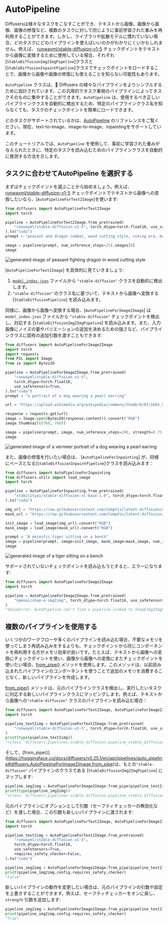 <!--Copyright 2024 The HuggingFace Team. All rights reserved.

Licensed under the Apache License, Version 2.0 (the "License"); you may not use this file except in compliance with
the License. You may obtain a copy of the License at

http://www.apache.org/licenses/LICENSE-2.0

Unless required by applicable law or agreed to in writing, software distributed under the License is distributed on
an "AS IS" BASIS, WITHOUT WARRANTIES OR CONDITIONS OF ANY KIND, either express or implied. See the License for the
specific language governing permissions and limitations under the License.
-->

# AutoPipeline

Diffusersは様々なタスクをこなすことができ、テキストから画像、画像から画像、画像の修復など、複数のタスクに対して同じように事前学習された重みを再利用することができます。しかし、ライブラリや拡散モデルに慣れていない場合、どのタスクにどのパイプラインを使えばいいのかがわかりにくいかもしれません。例えば、 [runwayml/stable-diffusion-v1-5](https://huggingface.co/runwayml/stable-diffusion-v1-5) チェックポイントをテキストから画像に変換するために使用している場合、それぞれ[`StableDiffusionImg2ImgPipeline`]クラスと[`StableDiffusionInpaintPipeline`]クラスでチェックポイントをロードすることで、画像から画像や画像の修復にも使えることを知らない可能性もあります。

`AutoPipeline` クラスは、🤗 Diffusers の様々なパイプラインをよりシンプルするために設計されています。この汎用的でタスク重視のパイプラインによってタスクそのものに集中することができます。`AutoPipeline` は、使用するべき正しいパイプラインクラスを自動的に検出するため、特定のパイプラインクラス名を知らなくても、タスクのチェックポイントを簡単にロードできます。

<Tip>

どのタスクがサポートされているかは、[AutoPipeline](../api/pipelines/auto_pipeline) のリファレンスをご覧ください。現在、text-to-image、image-to-image、inpaintingをサポートしています。

</Tip>

このチュートリアルでは、`AutoPipeline` を使用して、事前に学習された重みが与えられたときに、特定のタスクを読み込むためのパイプラインクラスを自動的に推測する方法を示します。

## タスクに合わせてAutoPipeline を選択する
まずはチェックポイントを選ぶことから始めましょう。例えば、 [runwayml/stable-diffusion-v1-5](https://huggingface.co/runwayml/stable-diffusion-v1-5) チェックポイントでテキストから画像への変換したいなら、[`AutoPipelineForText2Image`]を使います:

```py
from diffusers import AutoPipelineForText2Image
import torch

pipeline = AutoPipelineForText2Image.from_pretrained(
    "runwayml/stable-diffusion-v1-5", torch_dtype=torch.float16, use_safetensors=True
).to("cuda")
prompt = "peasant and dragon combat, wood cutting style, viking era, bevel with rune"

image = pipeline(prompt, num_inference_steps=25).images[0]
image
```

<div class="flex justify-center">
    <img src="https://huggingface.co/datasets/huggingface/documentation-images/resolve/main/diffusers/autopipeline-text2img.png" alt="generated image of peasant fighting dragon in wood cutting style"/>
</div>

[`AutoPipelineForText2Image`] を具体的に見ていきましょう:

1. [`model_index.json`](https://huggingface.co/runwayml/stable-diffusion-v1-5/blob/main/model_index.json) ファイルから `"stable-diffusion"` クラスを自動的に検出します。
2. `"stable-diffusion"` のクラス名に基づいて、テキストから画像へ変換する [`StableDiffusionPipeline`] を読み込みます。

同様に、画像から画像へ変換する場合、[`AutoPipelineForImage2Image`] は `model_index.json` ファイルから `"stable-diffusion"` チェックポイントを検出し、対応する [`StableDiffusionImg2ImgPipeline`] を読み込みます。また、入力画像にノイズの量やバリエーションの追加を決めるための強さなど、パイプラインクラスに固有の追加引数を渡すこともできます:

```py
from diffusers import AutoPipelineForImage2Image
import torch
import requests
from PIL import Image
from io import BytesIO

pipeline = AutoPipelineForImage2Image.from_pretrained(
    "runwayml/stable-diffusion-v1-5",
    torch_dtype=torch.float16,
    use_safetensors=True,
).to("cuda")
prompt = "a portrait of a dog wearing a pearl earring"

url = "https://upload.wikimedia.org/wikipedia/commons/thumb/0/0f/1665_Girl_with_a_Pearl_Earring.jpg/800px-1665_Girl_with_a_Pearl_Earring.jpg"

response = requests.get(url)
image = Image.open(BytesIO(response.content)).convert("RGB")
image.thumbnail((768, 768))

image = pipeline(prompt, image, num_inference_steps=200, strength=0.75, guidance_scale=10.5).images[0]
image
```

<div class="flex justify-center">
    <img src="https://huggingface.co/datasets/huggingface/documentation-images/resolve/main/diffusers/autopipeline-img2img.png" alt="generated image of a vermeer portrait of a dog wearing a pearl earring"/>
</div>

また、画像の修復を行いたい場合は、 [`AutoPipelineForInpainting`] が、同様にベースとなる[`StableDiffusionInpaintPipeline`]クラスを読み込みます：

```py
from diffusers import AutoPipelineForInpainting
from diffusers.utils import load_image
import torch

pipeline = AutoPipelineForInpainting.from_pretrained(
    "stabilityai/stable-diffusion-xl-base-1.0", torch_dtype=torch.float16, use_safetensors=True
).to("cuda")

img_url = "https://raw.githubusercontent.com/CompVis/latent-diffusion/main/data/inpainting_examples/overture-creations-5sI6fQgYIuo.png"
mask_url = "https://raw.githubusercontent.com/CompVis/latent-diffusion/main/data/inpainting_examples/overture-creations-5sI6fQgYIuo_mask.png"

init_image = load_image(img_url).convert("RGB")
mask_image = load_image(mask_url).convert("RGB")

prompt = "A majestic tiger sitting on a bench"
image = pipeline(prompt, image=init_image, mask_image=mask_image, num_inference_steps=50, strength=0.80).images[0]
image
```

<div class="flex justify-center">
    <img src="https://huggingface.co/datasets/huggingface/documentation-images/resolve/main/diffusers/autopipeline-inpaint.png" alt="generated image of a tiger sitting on a bench"/>
</div>

サポートされていないチェックポイントを読み込もうとすると、エラーになります:

```py
from diffusers import AutoPipelineForImage2Image
import torch

pipeline = AutoPipelineForImage2Image.from_pretrained(
    "openai/shap-e-img2img", torch_dtype=torch.float16, use_safetensors=True
)
"ValueError: AutoPipeline can't find a pipeline linked to ShapEImg2ImgPipeline for None"
```

## 複数のパイプラインを使用する

いくつかのワークフローや多くのパイプラインを読み込む場合、不要なメモリを使ってしまう再読み込みをするよりも、チェックポイントから同じコンポーネントを再利用する方がメモリ効率が良いです。たとえば、テキストから画像への変換にチェックポイントを使い、画像から画像への変換にまたチェックポイントを使いたい場合、[from_pipe()](https://huggingface.co/docs/diffusers/v0.25.1/en/api/pipelines/auto_pipeline#diffusers.AutoPipelineForImage2Image.from_pipe) メソッドを使用します。このメソッドは、以前読み込まれたパイプラインのコンポーネントを使うことで追加のメモリを消費することなく、新しいパイプラインを作成します。

[from_pipe()](https://huggingface.co/docs/diffusers/v0.25.1/en/api/pipelines/auto_pipeline#diffusers.AutoPipelineForImage2Image.from_pipe) メソッドは、元のパイプラインクラスを検出し、実行したいタスクに対応する新しいパイプラインクラスにマッピングします。例えば、テキストから画像への`"stable-diffusion"` クラスのパイプラインを読み込む場合：

```py
from diffusers import AutoPipelineForText2Image, AutoPipelineForImage2Image
import torch

pipeline_text2img = AutoPipelineForText2Image.from_pretrained(
    "runwayml/stable-diffusion-v1-5", torch_dtype=torch.float16, use_safetensors=True
)
print(type(pipeline_text2img))
"<class 'diffusers.pipelines.stable_diffusion.pipeline_stable_diffusion.StableDiffusionPipeline'>"
```

そして、[from_pipe()] (https://huggingface.co/docs/diffusers/v0.25.1/en/api/pipelines/auto_pipeline#diffusers.AutoPipelineForImage2Image.from_pipe)は、もとの`"stable-diffusion"` パイプラインのクラスである [`StableDiffusionImg2ImgPipeline`] にマップします:

```py
pipeline_img2img = AutoPipelineForImage2Image.from_pipe(pipeline_text2img)
print(type(pipeline_img2img))
"<class 'diffusers.pipelines.stable_diffusion.pipeline_stable_diffusion_img2img.StableDiffusionImg2ImgPipeline'>"
```
元のパイプラインにオプションとして引数（セーフティチェッカーの無効化など）を渡した場合、この引数も新しいパイプラインに渡されます:

```py
from diffusers import AutoPipelineForText2Image, AutoPipelineForImage2Image
import torch

pipeline_text2img = AutoPipelineForText2Image.from_pretrained(
    "runwayml/stable-diffusion-v1-5",
    torch_dtype=torch.float16,
    use_safetensors=True,
    requires_safety_checker=False,
).to("cuda")

pipeline_img2img = AutoPipelineForImage2Image.from_pipe(pipeline_text2img)
print(pipeline_img2img.config.requires_safety_checker)
"False"
```

新しいパイプラインの動作を変更したい場合は、元のパイプラインの引数や設定を上書きすることができます。例えば、セーフティチェッカーをオンに戻し、`strength` 引数を追加します:

```py
pipeline_img2img = AutoPipelineForImage2Image.from_pipe(pipeline_text2img, requires_safety_checker=True, strength=0.3)
print(pipeline_img2img.config.requires_safety_checker)
"True"
```
